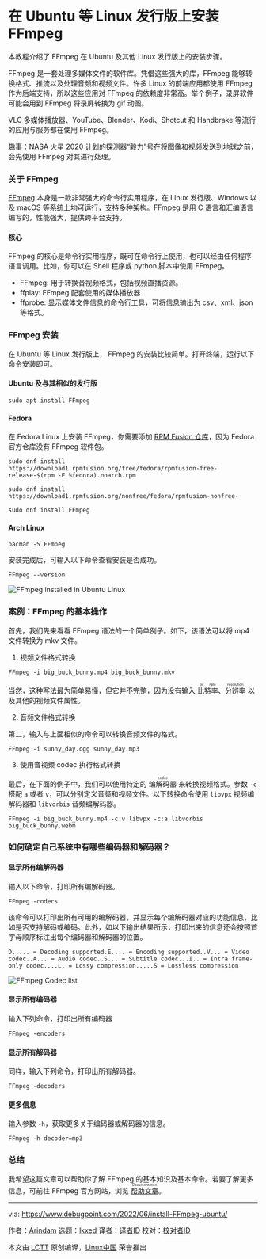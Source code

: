 [#]: subject: "How to Install FFmpeg in Ubuntu and Other Linux"
[#]: via: "https://www.debugpoint.com/2022/06/install-FFmpeg-ubuntu/"
[#]: author: "Arindam https://www.debugpoint.com/author/admin1/"
[#]: collector: "lkxed"
[#]: translator: " "
[#]: reviewer: " "
[#]: publisher: " "
[#]: url: " "

在 Ubuntu 等 Linux 发行版上安装 FFmpeg
======
本教程介绍了 FFmpeg 在 Ubuntu 及其他 Linux 发行版上的安装步骤。

FFmpeg 是一套处理多媒体文件的软件库。凭借这些强大的库，FFmpeg 能够转换格式、推流以及处理音频和视频文件。许多 Linux 的前端应用都使用 FFmpeg 作为后端支持，所以这些应用对 FFmpeg 的依赖度非常高。举个例子，录屏软件可能会用到 FFmpeg 将录屏转换为 gif 动图。

VLC 多媒体播放器、YouTube、Blender、Kodi、Shotcut 和 Handbrake 等流行的应用与服务都在使用 FFmpeg。

趣事：NASA 火星 2020 计划的探测器“毅力”号在将图像和视频发送到地球之前，会先使用 FFmpeg 对其进行处理。

### 关于 FFmpeg

[FFmpeg][1] 本身是一款非常强大的命令行实用程序，在 Linux 发行版、Windows 以及 macOS 等系统上均可运行，支持多种架构。FFmpeg 是用 C 语言和汇编语言编写的，性能强大，提供跨平台支持。

#### 核心

FFmpeg 的核心是命令行实用程序，既可在命令行上使用，也可以经由任何程序语言调用。比如，你可以在 Shell 程序或 python 脚本中使用 FFmpeg。

* FFmpeg: 用于转换音视频格式，包括视频直播资源。
* ffplay: FFmpeg 配套使用的媒体播放器
* ffprobe: 显示媒体文件信息的命令行工具，可将信息输出为 csv、xml、json 等格式。

### FFmpeg 安装

在 Ubuntu 等 Linux 发行版上， FFmpeg 的安装比较简单。打开终端，运行以下命令安装即可。

#### Ubuntu 及与其相似的发行版

```
sudo apt install FFmpeg
```

#### Fedora

在 Fedora Linux 上安装 FFmpeg，你需要添加 [RPM Fusion 仓库][2]，因为 Fedora 官方仓库没有 FFmpeg 软件包。

```
sudo dnf install https://download1.rpmfusion.org/free/fedora/rpmfusion-free-release-$(rpm -E %fedora).noarch.rpm
```

```
sudo dnf install https://download1.rpmfusion.org/nonfree/fedora/rpmfusion-nonfree-
```

```
sudo dnf install FFmpeg
```

#### Arch Linux

```
pacman -S FFmpeg
```

安装完成后，可输入以下命令查看安装是否成功。

```
FFmpeg --version
```

![FFmpeg installed in Ubuntu Linux][3]

### 案例：FFmpeg 的基本操作

首先，我们先来看看 FFmpeg 语法的一个简单例子。如下，该语法可以将 mp4 文件转换为 mkv 文件。

1. 视频文件格式转换

```
FFmpeg -i big_buck_bunny.mp4 big_buck_bunny.mkv
```

当然，这种写法最为简单易懂，但它并不完整，因为没有输入 <ruby>比特率<rt>bit rate</rt></ruby>、<ruby>分辨率<rt>resolution</rt></ruby> 以及其他的视频文件属性。

2. 音频文件格式转换

第二，输入与上面相似的命令可以转换音频文件的格式。

```
FFmpeg -i sunny_day.ogg sunny_day.mp3
```

3. 使用音视频 codec 执行格式转换

最后，在下面的例子中，我们可以使用特定的 <ruby>编解码器<rt>codec</rt></ruby> 来转换视频格式。参数 `-c` 搭配 `a` 或者 `v`，可以分别定义音频和视频文件。以下转换命令使用 `libvpx` 视频编解码器和 `libvorbis` 音频编解码器。

```
FFmpeg -i big_buck_bunny.mp4 -c:v libvpx -c:a libvorbis big_buck_bunny.webm
```

### 如何确定自己系统中有哪些编码器和解码器？

#### 显示所有编解码器

输入以下命令，打印所有编解码器。

```
FFmpeg -codecs
```

该命令可以打印出所有可用的编解码器，并显示每个编解码器对应的功能信息，比如是否支持解码或编码。此外，如以下输出结果所示，打印出来的信息还会按照首字母顺序标注出每个编码器和解码器的位置。

```
D..... = Decoding supported.E.... = Encoding supported..V... = Video codec..A... = Audio codec..S... = Subtitle codec...I.. = Intra frame-only codec....L. = Lossy compression.....S = Lossless compression
```

![FFmpeg Codec list][4]

#### 显示所有编码器

输入下列命令，打印出所有编码器

```
FFmpeg -encoders
```

#### 显示所有解码器

同样，输入下列命令，打印出所有解码器。

```
FFmpeg -decoders
```

#### 更多信息

输入参数 `-h`，获取更多关于编码器或解码器的信息。

```
FFmpeg -h decoder=mp3
```

### 总结

我希望这篇文章可以帮助你了解 FFmpeg 的基本知识及基本命令。若要了解更多信息，可前往 FFmpeg 官方网站，浏览 [<ruby>帮助文章<rt>Documentation</rt></ruby>][5]。

--------------------------------------------------------------------------------

via: https://www.debugpoint.com/2022/06/install-FFmpeg-ubuntu/

作者：[Arindam][a]
选题：[lkxed][b]
译者：[译者ID](https://github.com/译者ID)
校对：[校对者ID](https://github.com/校对者ID)

本文由 [LCTT](https://github.com/LCTT/TranslateProject) 原创编译，[Linux中国](https://linux.cn/) 荣誉推出

[a]: https://www.debugpoint.com/author/admin1/
[b]: https://github.com/lkxed
[1]: https://FFmpeg.org/
[2]: https://www.debugpoint.com/2020/07/enable-rpm-fusion-fedora-rhel-centos/
[3]: https://www.debugpoint.com/wp-content/uploads/2022/06/FFmpeg-installed-in-Ubuntu-Linux.jpg
[4]: https://www.debugpoint.com/wp-content/uploads/2022/06/FFmpeg-Codec-list.jpg
[5]: https://FFmpeg.org/documentation.html
